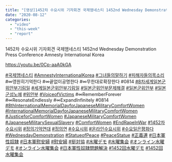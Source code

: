 ```yaml
---
title: "[영상]1452차 수요시위 기자회견 국제앰네스티 1452nd Wednesday Demonstration Press Conference Amnesty International Korea"
date: "2020-08-12"
categories: 
  - "video"
  - "this-week"
  - "report"
---
```


1452차 수요시위 기자회견 국제앰네스티 1452nd Wednesday Demonstration Press Conference Amnesty International Korea

https://youtu.be/0Cp-aaA0kGA

[#국제앰네스티](https://www.youtube.com/results?search_query=%23%EA%B5%AD%EC%A0%9C%EC%95%B0%EB%84%A4%EC%8A%A4%ED%8B%B0) [#AmnestyInternationalKorea](https://www.youtube.com/results?search_query=%23AmnestyInternationalKorea) [#그녀들의말하기](https://www.youtube.com/results?search_query=%23%EA%B7%B8%EB%85%80%EB%93%A4%EC%9D%98%EB%A7%90%ED%95%98%EA%B8%B0) [#피해자들의목소리](https://www.youtube.com/results?search_query=%23%ED%94%BC%ED%95%B4%EC%9E%90%EB%93%A4%EC%9D%98%EB%AA%A9%EC%86%8C%EB%A6%AC) #∞영원히기억한다 #∞끝없이공명한다 #∞무한대로확장한다 #0814 [#8차세계일본군위안부기림일](https://www.youtube.com/results?search_query=%238%EC%B0%A8%EC%84%B8%EA%B3%84%EC%9D%BC%EB%B3%B8%EA%B5%B0%EC%9C%84%EC%95%88%EB%B6%80%EA%B8%B0%EB%A6%BC%EC%9D%BC) [#세계일본군위안부기림일](https://www.youtube.com/results?search_query=%23%EC%84%B8%EA%B3%84%EC%9D%BC%EB%B3%B8%EA%B5%B0%EC%9C%84%EC%95%88%EB%B6%80%EA%B8%B0%EB%A6%BC%EC%9D%BC) [#일본군위안부문제해결](https://www.youtube.com/results?search_query=%23%EC%9D%BC%EB%B3%B8%EA%B5%B0%EC%9C%84%EC%95%88%EB%B6%80%EB%AC%B8%EC%A0%9C%ED%95%B4%EA%B2%B0) [#일본군위안부](https://www.youtube.com/results?search_query=%23%EC%9D%BC%EB%B3%B8%EA%B5%B0%EC%9C%84%EC%95%88%EB%B6%80) [#일본군성노예](https://www.youtube.com/results?search_query=%23%EC%9D%BC%EB%B3%B8%EA%B5%B0%EC%84%B1%EB%85%B8%EC%98%88) [#위안부](https://www.youtube.com/results?search_query=%23%EC%9C%84%EC%95%88%EB%B6%80) [#VoiceofVictims](https://www.youtube.com/results?search_query=%23VoiceofVictims) #∞RememberForever #∞ResonateEndlessly #∞ExpandInfinitely #0814 [#8thInternationalMemorialDayforJapaneseMilitaryComfortWomen](https://www.youtube.com/results?search_query=%238thInternationalMemorialDayforJapaneseMilitaryComfortWomen) [#InternationalMemorialDayforJapaneseMilitaryComfortWomen](https://www.youtube.com/results?search_query=%23InternationalMemorialDayforJapaneseMilitaryComfortWomen) [#JusticeforComfortWomen](https://www.youtube.com/results?search_query=%23JusticeforComfortWomen) [#JapaneseMilitaryComfortWomen](https://www.youtube.com/results?search_query=%23JapaneseMilitaryComfortWomen) [#JapaneseMilitarySexualSlavery](https://www.youtube.com/results?search_query=%23JapaneseMilitarySexualSlavery) [#ComfortWomen](https://www.youtube.com/results?search_query=%23ComfortWomen) [#EndRapeInWar](https://www.youtube.com/results?search_query=%23EndRapeInWar) [#1452차수요시위](https://www.youtube.com/results?search_query=%231452%EC%B0%A8%EC%88%98%EC%9A%94%EC%8B%9C%EC%9C%84) [#정의기억연대](https://www.youtube.com/results?search_query=%23%EC%A0%95%EC%9D%98%EA%B8%B0%EC%96%B5%EC%97%B0%EB%8C%80) [#정의연](https://www.youtube.com/results?search_query=%23%EC%A0%95%EC%9D%98%EC%97%B0) [#수요시위](https://www.youtube.com/results?search_query=%23%EC%88%98%EC%9A%94%EC%8B%9C%EC%9C%84) [#온라인수요시위](https://www.youtube.com/results?search_query=%23%EC%98%A8%EB%9D%BC%EC%9D%B8%EC%88%98%EC%9A%94%EC%8B%9C%EC%9C%84) [#수요일은평화다](https://www.youtube.com/results?search_query=%23%EC%88%98%EC%9A%94%EC%9D%BC%EC%9D%80%ED%8F%89%ED%99%94%EB%8B%A4) [#WednesdayDemonstration](https://www.youtube.com/results?search_query=%23WednesdayDemonstration) [#StatueofPeace](https://www.youtube.com/results?search_query=%23StatueofPeace) [#PeaceStatue](https://www.youtube.com/results?search_query=%23PeaceStatue) [#正義連](https://www.youtube.com/results?search_query=%23%E6%AD%A3%E7%BE%A9%E9%80%A3) [#日本軍性奴隷](https://www.youtube.com/results?search_query=%23%E6%97%A5%E6%9C%AC%E8%BB%8D%E6%80%A7%E5%A5%B4%E9%9A%B7) [#日本軍慰安婦](https://www.youtube.com/results?search_query=%23%E6%97%A5%E6%9C%AC%E8%BB%8D%E6%85%B0%E5%AE%89%E5%A9%A6) [#慰安婦](https://www.youtube.com/results?search_query=%23%E6%85%B0%E5%AE%89%E5%A9%A6) [#挺対協](https://www.youtube.com/results?search_query=%23%E6%8C%BA%E5%AF%BE%E5%8D%94) [#水曜デモ](https://www.youtube.com/results?search_query=%23%E6%B0%B4%E6%9B%9C%E3%83%87%E3%83%A2) [#水曜集会](https://www.youtube.com/results?search_query=%23%E6%B0%B4%E6%9B%9C%E9%9B%86%E4%BC%9A) [#オンライン水曜デモ](https://www.youtube.com/results?search_query=%23%E3%82%AA%E3%83%B3%E3%83%A9%E3%82%A4%E3%83%B3%E6%B0%B4%E6%9B%9C%E3%83%87%E3%83%A2) [#オンライン水曜集会](https://www.youtube.com/results?search_query=%23%E3%82%AA%E3%83%B3%E3%83%A9%E3%82%A4%E3%83%B3%E6%B0%B4%E6%9B%9C%E9%9B%86%E4%BC%9A) [#日本軍性奴隷問題解決](https://www.youtube.com/results?search_query=%23%E6%97%A5%E6%9C%AC%E8%BB%8D%E6%80%A7%E5%A5%B4%E9%9A%B7%E5%95%8F%E9%A1%8C%E8%A7%A3%E6%B1%BA) [#1452回水曜デモ](https://www.youtube.com/results?search_query=%231452%E5%9B%9E%E6%B0%B4%E6%9B%9C%E3%83%87%E3%83%A2) [#1452回水曜集会](https://www.youtube.com/results?search_query=%231452%E5%9B%9E%E6%B0%B4%E6%9B%9C%E9%9B%86%E4%BC%9A)
